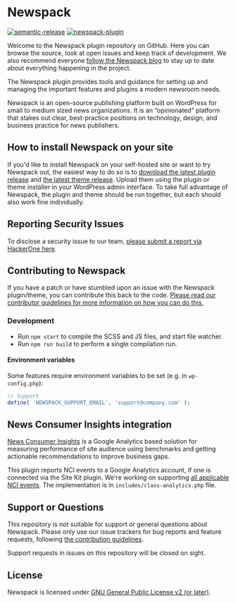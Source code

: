 # Newspack

[![semantic-release](https://img.shields.io/badge/%20%20%F0%9F%93%A6%F0%9F%9A%80-semantic--release-e10079.svg)](https://github.com/semantic-release/semantic-release) [![newspack-plugin](https://circleci.com/gh/Automattic/newspack-plugin/tree/master.svg?style=shield)](https://circleci.com/gh/Automattic/newspack-plugin)

Welcome to the Newspack plugin repository on GitHub. Here you can browse the source, look at open issues and keep track of development. We also recommend everyone [follow the Newspack blog](https://newspack.pub/) to stay up to date about everything happening in the project.

The Newspack plugin provides tools and guidance for setting up and managing the important features and plugins a modern newsroom needs.

Newspack is an open-source publishing platform built on WordPress for small to medium sized news organizations. It is an “opinionated” platform that stakes out clear, best-practice positions on technology, design, and business practice for news publishers.

## How to install Newspack on your site

If you'd like to install Newspack on your self-hosted site or want to try Newspack out, the easiest way to do so is to [download the latest plugin release](https://github.com/Automattic/newspack-plugin/releases) and [the latest theme release](https://github.com/Automattic/newspack-theme/releases). Upload them using the plugin or theme installer in your WordPress admin interface. To take full advantage of Newspack, the plugin and theme should be run together, but each should also work fine individually.

## Reporting Security Issues

To disclose a security issue to our team, [please submit a report via HackerOne here](https://hackerone.com/automattic/).

## Contributing to Newspack

If you have a patch or have stumbled upon an issue with the Newspack plugin/theme, you can contribute this back to the code. [Please read our contributor guidelines for more information on how you can do this.](https://github.com/Automattic/newspack-plugin/blob/master/.github/CONTRIBUTING.md)

### Development

- Run `npm start` to compile the SCSS and JS files, and start file watcher.
- Run `npm run build` to perform a single compilation run.

#### Environment variables

Some features require environment variables to be set (e.g. in `wp-config.php`):

```php
// Support
define( 'NEWSPACK_SUPPORT_EMAIL', 'support@company.com' );
```

## News Consumer Insights integration

[News Consumer Insights](https://newsinitiative.withgoogle.com/training/datatools) is a Google Analytics based solution for measuring performance of site audience using benchmarks and getting actionable recommendations to improve business gaps.

This plugin reports NCI events to a Google Analytics account, if one is connected via the Site Kit plugin. We're working on supporting [all applicable NCI events](https://newsinitiative.withgoogle.com/training/states/ntg/assets/ntg-playbook.pdf#page=245). The implementation is in `includes/class-analytics.php` file.

## Support or Questions

This repository is not suitable for support or general questions about Newspack. Please only use our issue trackers for bug reports and feature requests, following [the contribution guidelines](https://github.com/Automattic/newspack-plugin/blob/master/.github/CONTRIBUTING.md).

Support requests in issues on this repository will be closed on sight.

## License

Newspack is licensed under [GNU General Public License v2 (or later)](https://github.com/Automattic/newspack-plugin/blob/master/LICENSE.md).
